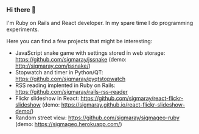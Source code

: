 ### Hi there 👋

<!--
**sigmaray/sigmaray** is a ✨ _special_ ✨ repository because its `README.md` (this file) appears on your GitHub profile. -->

I'm Ruby on Rails and React developer. In my spare time I do programming experiments.

Here you can find a few projects that might be interesting:
* JavaScript snake game with settings stored in web storage: https://github.com/sigmaray/jssnake (demo: http://sigmaray.com/jssnake/)
* Stopwatch and timer in Python/QT: https://github.com/sigmaray/pyqtstopwatch
* RSS reading implented in Ruby on Rails: https://github.com/sigmaray/rails-rss-reader
* Flickr slideshow in React: https://github.com/sigmaray/react-flickr-slideshow (demo: https://sigmaray.github.io/react-flickr-slideshow-demo/)
* Random street view: https://github.com/sigmaray/sigmageo-ruby (demo: https://sigmageo.herokuapp.com/)
